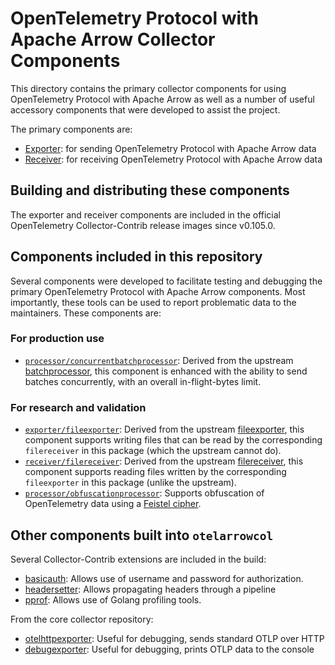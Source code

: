 # OpenTelemetry Protocol with Apache Arrow Collector Components

This directory contains the primary collector components for using
OpenTelemetry Protocol with Apache Arrow as well as a number of useful
accessory components that were developed to assist the project.

The primary components are:

- [Exporter][EXPORTER]: for sending OpenTelemetry Protocol with Apache Arrow data
- [Receiver][RECEIVER]: for receiving OpenTelemetry Protocol with Apache Arrow data

## Building and distributing these components

The exporter and receiver components are included in the official
OpenTelemetry Collector-Contrib release images since v0.105.0.

## Components included in this repository

Several components were developed to facilitate testing and debugging
the primary OpenTelemetry Protocol with Apache Arrow components.  Most
importantly, these tools can be used to report problematic data to the
maintainers.  These components are:

### For production use

- [`processor/concurrentbatchprocessor`][CONCURRENTBATCHPROCESSOR]:
  Derived from the upstream [batchprocessor][UPSTREAMBATCHPROCESSOR],
  this component is enhanced with the ability to send batches
  concurrently, with an overall in-flight-bytes limit.

### For research and validation

- [`exporter/fileexporter`][ARROWFILEEXPORTER]: Derived from the
  upstream [fileexporter][UPSTREAMFILEEXPORTER], this component
  supports writing files that can be read by the corresponding
  `filereceiver` in this package (which the upstream cannot do).
- [`receiver/filereceiver`][ARROWFILERECEIVER]: Derived from the
  upstream [filereceiver][UPSTREAMFILERECEIVER], this component
  supports reading files written by the corresponding `fileexporter`
  in this package (unlike the upstream).
- [`processor/obfuscationprocessor`][OBFUSCATIONPROCESSOR]: Supports
  obfuscation of OpenTelemetry data using a [Feistel
  cipher](https://en.wikipedia.org/wiki/Feistel_cipher).

## Other components built into `otelarrowcol`

Several Collector-Contrib extensions are included in the build:

- [basicauth][BASICAUTHEXT]: Allows use of username and password for
  authorization.
- [headersetter][HEADERSETTEREXT]: Allows propagating headers through
  a pipeline
- [pprof][PPROFEXT]: Allows use of Golang profiling tools.

From the core collector repository:

- [otelhttpexporter][UPSTREAMHTTPOTLP]:  Useful for debugging, sends standard OTLP over HTTP
- [debugexporter][UPSTREAMDEBUG]:   Useful for debugging, prints OTLP data to the console

[BUILDING]: ./BUILDING.md
[EXPORTER]: ./exporter/otelarrowexporter/README.md
[RECEIVER]: ./receiver/otelarrowreceiver/README.md
[CONTRIBUTION]: https://github.com/open-telemetry/opentelemetry-collector-contrib/issues/26491
[UPSTREAMBATCHPROCESSOR]: https://github.com/open-telemetry/opentelemetry-collector/blob/main/processor/batchprocessor/README.md
[CONCURRENTBATCHPROCESSOR]: ./processor/concurrentbatchprocessor/README.md
[ARROWFILEEXPORTER]: ./exporter/fileexporter/README.md
[ARROWFILERECEIVER]: ./receiver/filereceiver/README.md
[UPSTREAMFILEEXPORTER]: https://github.com/open-telemetry/opentelemetry-collector-contrib/tree/main/exporter/fileexporter/README.md
[UPSTREAMFILERECEIVER]: https://github.com/open-telemetry/opentelemetry-collector-contrib/tree/main/receiver/filereceiver/README.md
[OBFUSCATIONPROCESSOR]: ./processor/obfuscationprocessor/README.md
[BASICAUTHEXT]: https://github.com/open-telemetry/opentelemetry-collector-contrib/blob/main/extension/basicauthextension/README.md
[HEADERSETTEREXT]: https://github.com/open-telemetry/opentelemetry-collector-contrib/blob/main/extension/headerssetterextension/README.md
[PPROFEXT]: https://github.com/open-telemetry/opentelemetry-collector-contrib/blob/main/extension/pprofextension/README.md
[UPSTREAMHTTPOTLP]: https://github.com/open-telemetry/opentelemetry-collector/blob/main/exporter/otlphttpexporter/README.md
[UPSTREAMDEBUG]: https://github.com/open-telemetry/opentelemetry-collector/blob/main/exporter/debugexporter/README.md
[EXAMPLES]: ./examples/README.md
